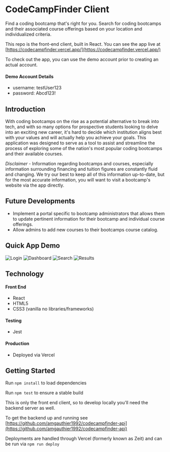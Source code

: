 # CodeCampFinder Client

Find a coding bootcamp that's right for you. Search for coding bootcamps and their associated course offerings based on your location and individualized criteria.

This repo is the front-end client, built in React. You can see the app live at [https://codecampfinder.vercel.app/](https://codecampfinder.vercel.app/)

To check out the app, you can use the demo account prior to creating an actual account.

#### Demo Account Details

- username: testUser123
- password: Abcd123!

## Introduction

With coding bootcamps on the rise as a potential alternative to break into tech, and with so many options for prospective students looking to delve into an exciting new career, it's hard to decide which institution aligns best with your values and will actually help you achieve your goals. This application was designed to serve as a tool to assist and streamline the process of exploring some of the nation's most popular coding bootcamps and their available courses.

_Disclaimer_ - Information regarding bootcamps and courses, especially information surrounding financing and tuition figures are constantly fluid and changing. We try our best to keep all of this information up-to-date, but for the most accurate information, you will want to visit a bootcamp's website via the app directly.

## Future Developments

- Implement a portal specific to bootcamp administrators that allows them to update pertinent information for their bootcamp and individual course offerings.
- Allow admins to add new courses to their bootcamps course catalog.

## Quick App Demo

![Login](https://i.imgur.com/KEI6rrS.png)
![Dashboard](https://i.imgur.com/T8urHrY.png)
![Search](https://i.imgur.com/8rwZH5P.png)
![Results](https://i.imgur.com/9wJp1PK.png)

## Technology

#### Front End

- React
- HTML5
- CSS3 (vanilla no libraries/frameworks)

#### Testing

- Jest

#### Production

- Deployed via Vercel

## Getting Started

Run `npm install` to load dependencies

Run `npm test` to ensure a stable build

This is only the front end client, so to develop locally you'll need the backend server as well.

To get the backend up and running see [https://github.com/amgauthier1992/codecampfinder-api](https://github.com/amgauthier1992/codecampfinder-api)

Deployments are handled through Vercel (formerly known as Zeit) and can be run via `npm run deploy`
